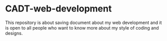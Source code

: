 # CADT-web-development
This repository is about saving document about my web development and it is open to all people who want to know more about my style of coding and designs.

